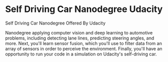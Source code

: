 # Self Driving Car Nanodegree Udacity
Self Driving Car Nanodegree Offered By Udacity


Nanodegree applying computer vision and deep learning to automotive problems, including detecting lane lines, predicting steering angles, and more. Next, you'll learn sensor fusion, which you'll use to filter data from an array of sensors in order to perceive the environment. Finally, you'll have an opportunity to run your code in a simulation on Udacity's self-driving car.
